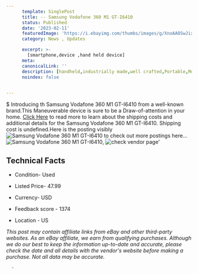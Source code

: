```yaml
---
      template: SinglePost
      title: -- Samsung Vodafone 360 M1 GT-I6410
      status: Published
      date: '2023-02-11'
      featuredImage: 'https://i.ebayimg.com/thumbs/images/g/XnoAAOSwJixhkYKf/s-l225.jpg'
      category: News , Updates

      excerpt: >-
        [smartphone,device ,hand held device]
      meta:
      canonicalLink: ''
      description: [handheld,industrially made,well crafted,Portable,Mobile,Compact,Convenient,Lightweight,Maneuverable,Man-portable,Miniature,Carriable,Hand-held,Light,Holdable,Transportable,Mobile device,Pocket-sized,On-the-go,Wireless,Cordless,Compact size,Convenient size, smartphone,device ,hand held device]
      noindex: false
      

---
```

$
      Introducing th Samsung Vodafone 360 M1 GT-I6410 from a well-known brand.This Maneuverable device  is sure to be a Draw-of-attention in your home. [Click Here](https://www.ebay.com/itm/185163958697?hash=item2b1ca1c9a9%3Ag%3AXnoAAOSwJixhkYKf&mkevt=1&mkcid=1&mkrid=711-53200-19255-0&campid=%253CePNCampaignId%253E&customid=%253CreferenceId%253E&toolid=10049) to read more to learn about the shipping costs and additional details for the Samsung Vodafone 360 M1 GT-I6410. Shipping cost is undefined.Here is the posting visibly ![Samsung Vodafone 360 M1 GT-I6410](https://i.ebayimg.com/thumbs/images/g/XnoAAOSwJixhkYKf/s-l225.jpg) to check out more postings here... ![Samsung Vodafone 360 M1 GT-I6410](https://i.ebayimg.com/images/g/XnoAAOSwJixhkYKf/s-l1600.jpg), ![check vendor page](https://origin-galleryplus.ebayimg.com/ws/web/185163958697_2_0_1/225x225.jpg,https://origin-galleryplus.ebayimg.com/ws/web/185163958697_3_0_1/225x225.jpg,https://origin-galleryplus.ebayimg.com/ws/web/185163958697_4_0_1/225x225.jpg,https://origin-galleryplus.ebayimg.com/ws/web/185163958697_5_0_1/225x225.jpg,https://origin-galleryplus.ebayimg.com/ws/web/185163958697_6_0_1/225x225.jpg,https://origin-galleryplus.ebayimg.com/ws/web/185163958697_7_0_1/225x225.jpg,https://origin-galleryplus.ebayimg.com/ws/web/185163958697_8_0_1/225x225.jpg,https://origin-galleryplus.ebayimg.com/ws/web/185163958697_9_0_1/225x225.jpg,https://origin-galleryplus.ebayimg.com/ws/web/185163958697_10_0_1/225x225.jpg)'

      

 ## Technical Facts 



     
      

 - Condition- Used 


      

 - Listed Price- 47.99 


      

 - Currency- USD 


      

 - Feedback score - 1374 


      

 - Location - US 


      
      

 *_This post may contain affiliate links from eBay and other third-party websites. As an eBay affiliate, we earn from qualifying purchases. Although we do our best to keep the information up-to-date and accurate, please check the date and all details with the vendor's website before making a purchase. Not all data may be accurate._*




      -

